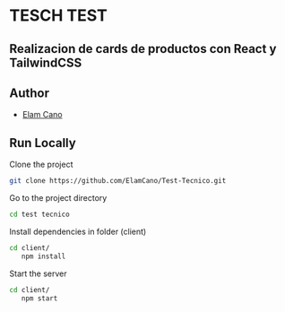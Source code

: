 # TESCH TEST

## Realizacion de cards de productos con React y TailwindCSS

## Author

- [Elam Cano](https://www.linkedin.com/in/elam-cano-bb0419239/)

## Run Locally

Clone the project

```bash
git clone https://github.com/ElamCano/Test-Tecnico.git
```

Go to the project directory

```bash
cd test tecnico
```

Install dependencies in folder (client)

```bash
cd client/
   npm install
```

Start the server

```bash
cd client/
   npm start
```
